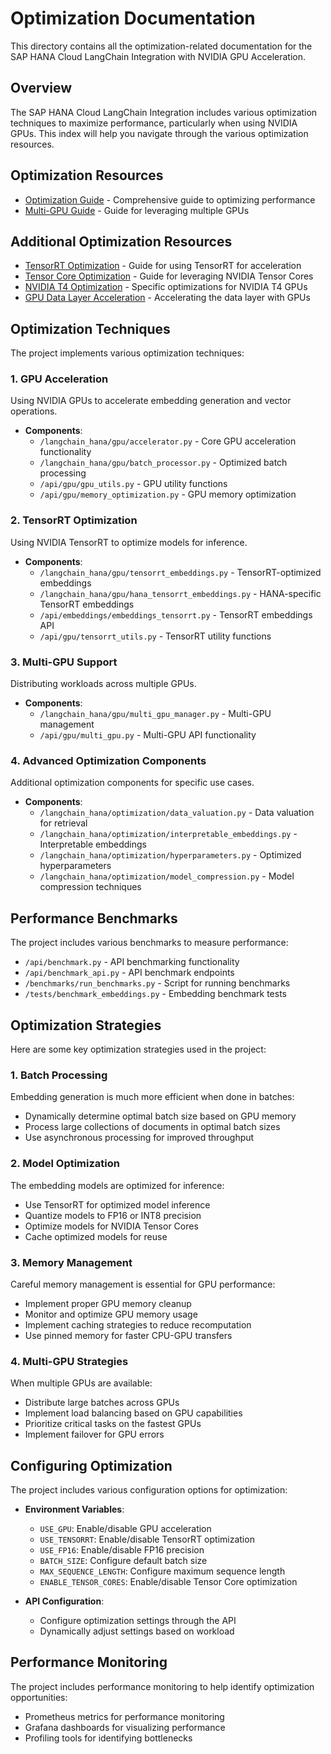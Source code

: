 # Optimization Documentation

This directory contains all the optimization-related documentation for the SAP HANA Cloud LangChain Integration with NVIDIA GPU Acceleration.

## Overview

The SAP HANA Cloud LangChain Integration includes various optimization techniques to maximize performance, particularly when using NVIDIA GPUs. This index will help you navigate through the various optimization resources.

## Optimization Resources

* [Optimization Guide](optimization_guide.md) - Comprehensive guide to optimizing performance
* [Multi-GPU Guide](multi_gpu_guide.md) - Guide for leveraging multiple GPUs

## Additional Optimization Resources

* [TensorRT Optimization](../deployment/tensorrt-optimization.md) - Guide for using TensorRT for acceleration
* [Tensor Core Optimization](../deployment/tensor-core-optimization.md) - Guide for leveraging NVIDIA Tensor Cores
* [NVIDIA T4 Optimization](../deployment/nvidia_t4_optimization.md) - Specific optimizations for NVIDIA T4 GPUs
* [GPU Data Layer Acceleration](../design/gpu_data_layer_acceleration.md) - Accelerating the data layer with GPUs

## Optimization Techniques

The project implements various optimization techniques:

### 1. GPU Acceleration

Using NVIDIA GPUs to accelerate embedding generation and vector operations.

* **Components**:
  * `/langchain_hana/gpu/accelerator.py` - Core GPU acceleration functionality
  * `/langchain_hana/gpu/batch_processor.py` - Optimized batch processing
  * `/api/gpu/gpu_utils.py` - GPU utility functions
  * `/api/gpu/memory_optimization.py` - GPU memory optimization

### 2. TensorRT Optimization

Using NVIDIA TensorRT to optimize models for inference.

* **Components**:
  * `/langchain_hana/gpu/tensorrt_embeddings.py` - TensorRT-optimized embeddings
  * `/langchain_hana/gpu/hana_tensorrt_embeddings.py` - HANA-specific TensorRT embeddings
  * `/api/embeddings/embeddings_tensorrt.py` - TensorRT embeddings API
  * `/api/gpu/tensorrt_utils.py` - TensorRT utility functions

### 3. Multi-GPU Support

Distributing workloads across multiple GPUs.

* **Components**:
  * `/langchain_hana/gpu/multi_gpu_manager.py` - Multi-GPU management
  * `/api/gpu/multi_gpu.py` - Multi-GPU API functionality

### 4. Advanced Optimization Components

Additional optimization components for specific use cases.

* **Components**:
  * `/langchain_hana/optimization/data_valuation.py` - Data valuation for retrieval
  * `/langchain_hana/optimization/interpretable_embeddings.py` - Interpretable embeddings
  * `/langchain_hana/optimization/hyperparameters.py` - Optimized hyperparameters
  * `/langchain_hana/optimization/model_compression.py` - Model compression techniques

## Performance Benchmarks

The project includes various benchmarks to measure performance:

* `/api/benchmark.py` - API benchmarking functionality
* `/api/benchmark_api.py` - API benchmark endpoints
* `/benchmarks/run_benchmarks.py` - Script for running benchmarks
* `/tests/benchmark_embeddings.py` - Embedding benchmark tests

## Optimization Strategies

Here are some key optimization strategies used in the project:

### 1. Batch Processing

Embedding generation is much more efficient when done in batches:

* Dynamically determine optimal batch size based on GPU memory
* Process large collections of documents in optimal batch sizes
* Use asynchronous processing for improved throughput

### 2. Model Optimization

The embedding models are optimized for inference:

* Use TensorRT for optimized model inference
* Quantize models to FP16 or INT8 precision
* Optimize models for NVIDIA Tensor Cores
* Cache optimized models for reuse

### 3. Memory Management

Careful memory management is essential for GPU performance:

* Implement proper GPU memory cleanup
* Monitor and optimize GPU memory usage
* Implement caching strategies to reduce recomputation
* Use pinned memory for faster CPU-GPU transfers

### 4. Multi-GPU Strategies

When multiple GPUs are available:

* Distribute large batches across GPUs
* Implement load balancing based on GPU capabilities
* Prioritize critical tasks on the fastest GPUs
* Implement failover for GPU errors

## Configuring Optimization

The project includes various configuration options for optimization:

* **Environment Variables**:
  * `USE_GPU`: Enable/disable GPU acceleration
  * `USE_TENSORRT`: Enable/disable TensorRT optimization
  * `USE_FP16`: Enable/disable FP16 precision
  * `BATCH_SIZE`: Configure default batch size
  * `MAX_SEQUENCE_LENGTH`: Configure maximum sequence length
  * `ENABLE_TENSOR_CORES`: Enable/disable Tensor Core optimization

* **API Configuration**:
  * Configure optimization settings through the API
  * Dynamically adjust settings based on workload

## Performance Monitoring

The project includes performance monitoring to help identify optimization opportunities:

* Prometheus metrics for performance monitoring
* Grafana dashboards for visualizing performance
* Profiling tools for identifying bottlenecks